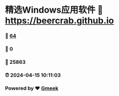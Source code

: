# 精选Windows应用软件 :link: https://beercrab.github.io 
### :page_facing_up: [64](https://beercrab.github.io/tag.html) 
### :speech_balloon: 0 
### :hibiscus: 25863 
### :alarm_clock: 2024-04-15 10:11:03 
### Powered by :heart: [Gmeek](https://github.com/Meekdai/Gmeek)
